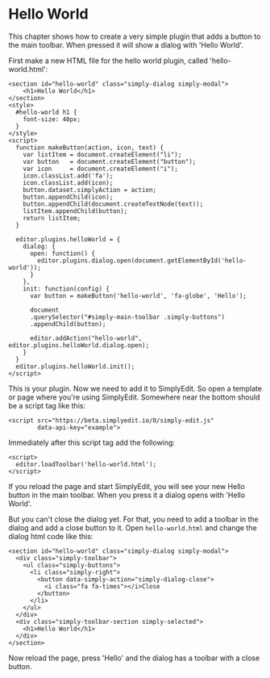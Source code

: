 # Hello World

This chapter shows how to create a very simple plugin that adds a button to the main toolbar. When pressed it will show a dialog with 'Hello World'.

First make a new HTML file for the hello world plugin, called 'hello-world.html':

```
<section id="hello-world" class="simply-dialog simply-modal">
    <h1>Hello World</h1>
</section>
<style>
  #hello-world h1 {
    font-size: 40px;
  }
</style>
<script>
  function makeButton(action, icon, text) {
    var listItem = document.createElement("li");
    var button   = document.createElement("button");
    var icon     = document.createElement("i");
    icon.classList.add('fa');
    icon.classList.add(icon);
    button.dataset.simplyAction = action;
    button.appendChild(icon);
    button.appendChild(document.createTextNode(text));
    listItem.appendChild(button);
    return listItem;
  }
  
  editor.plugins.helloWorld = {
    dialog: {
      open: function() {
        editor.plugins.dialog.open(document.getElementById('hello-world'));
      }
    },
    init: function(config) {
      var button = makeButton('hello-world', 'fa-globe', 'Hello');
      
      document
      .querySelector("#simply-main-toolbar .simply-buttons")
      .appendChild(button);
      
      editor.addAction("hello-world", editor.plugins.helloWorld.dialog.open);
    }
  }
  editor.plugins.helloWorld.init();
</script>
```

This is your plugin. Now we need to add it to SimplyEdit. So open a template or page where you're using SimplyEdit. Somewhere near the bottom should be a script tag like this:

```
<script src="https://beta.simplyedit.io/0/simply-edit.js" 
		data-api-key="example"> 
```

Immediately after this script tag add the following:

```
<script>
  editor.loadToolbar('hello-world.html');
</script>
```

If you reload the page and start SimplyEdit, you will see your new Hello button in the main toolbar.
When you press it a dialog opens with 'Hello World'. 

But you can't close the dialog yet. For that, you need to add a toolbar in the dialog and add a close button to it. Open `hello-world.html` and change the dialog html code like this:

```
<section id="hello-world" class="simply-dialog simply-modal">
  <div class="simply-toolbar">
    <ul class="simply-buttons">
      <li class="simply-right">
        <button data-simply-action="simply-dialog-close">
          <i class="fa fa-times"></i>Close
        </button>
      </li>
    </ul>
  </div>
  <div class="simply-toolbar-section simply-selected">
    <h1>Hello World</h1>
  </div>
</section>
```

Now reload the page, press 'Hello' and the dialog has a toolbar with a close button.